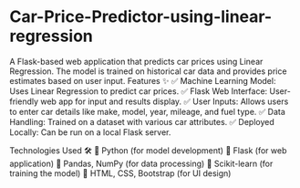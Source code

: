 # Car-Price-Predictor-using-linear-regression
A Flask-based web application that predicts car prices using Linear Regression. The model is trained on historical car data and provides price estimates based on user input.
Features ✨
✅ Machine Learning Model: Uses Linear Regression to predict car prices.
✅ Flask Web Interface: User-friendly web app for input and results display.
✅ User Inputs: Allows users to enter car details like make, model, year, mileage, and fuel type.
✅ Data Handling: Trained on a dataset with various car attributes.
✅ Deployed Locally: Can be run on a local Flask server.

Technologies Used 🛠️
🔹 Python (for model development)
🔹 Flask (for web application)
🔹 Pandas, NumPy (for data processing)
🔹 Scikit-learn (for training the model)
🔹 HTML, CSS, Bootstrap (for UI design)

